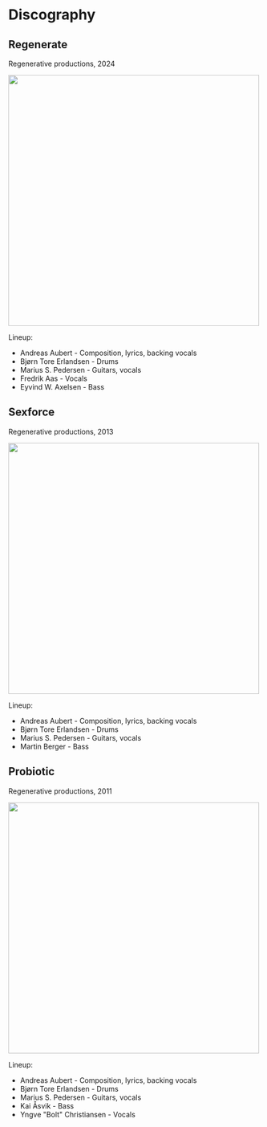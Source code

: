 # Discography

## Regenerate

Regenerative productions, 2024

<a href="/releases/regenerate-small.jpg" target="_blank">
    <img src="/releases/regenerate-small.jpg" width="500" />
</a>

Lineup:
* Andreas Aubert - Composition, lyrics, backing vocals
* Bjørn Tore Erlandsen - Drums
* Marius S. Pedersen - Guitars, vocals
* Fredrik Aas - Vocals
* Eyvind W. Axelsen - Bass

## Sexforce

Regenerative productions, 2013

<a href="/releases/sexforce.jpg" target="_blank">
    <img src="/releases/sexforce.jpg" width="500" />
</a>

Lineup:
* Andreas Aubert - Composition, lyrics, backing vocals
* Bjørn Tore Erlandsen - Drums
* Marius S. Pedersen - Guitars, vocals
* Martin Berger - Bass

## Probiotic

Regenerative productions, 2011

<a href="/releases/probiotic.jpg" target="_blank">
    <img src="/releases/probiotic.jpg" width="500" />
</a>

Lineup:
* Andreas Aubert - Composition, lyrics, backing vocals
* Bjørn Tore Erlandsen - Drums
* Marius S. Pedersen - Guitars, vocals
* Kai Åsvik - Bass
* Yngve "Bolt" Christiansen - Vocals

